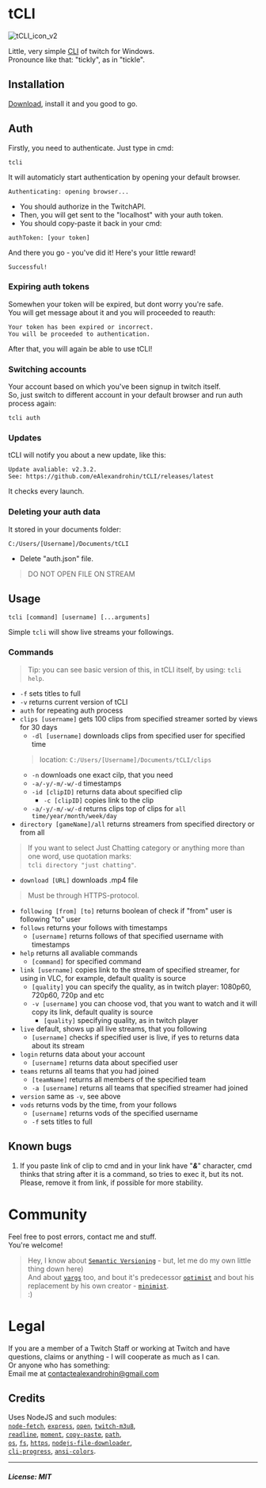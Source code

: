 # tCLI
![tCLI_icon_v2](https://user-images.githubusercontent.com/46440248/142761121-ea1c9825-bec4-419b-8f29-5f6388a9411b.png)<br>
<!-- ![tCLI2_final](https://user-images.githubusercontent.com/46440248/128658059-9ddeecfb-f60a-4cfa-8392-e33c19f63fe5.png)<br> -->
Little, very simple [CLI](https://en.wikipedia.org/wiki/Command-line_interface) of twitch for Windows.<br>
Pronounce like that: "tickly", as in "tickle".
## Installation
[Download](https://github.com/eAlexandrohin/tCLI/releases/latest), install it and you good to go.
## Auth
Firstly, you need to authenticate.
Just type in cmd:
```
tcli
```

It will automaticly start authentication by opening your default browser.
```
Authenticating: opening browser...
```
 - You should authorize in the TwitchAPI.  
 - Then, you will  get sent  to the "localhost" with your auth token.
 - You should copy-paste it back in your cmd:
```
authToken: [your token]
```
And there you go - you've did it!
Here's your little reward!
```
Successful!
```
### Expiring auth tokens
Somewhen your token will be expired, but dont worry you're safe.<br>
You will get message about it and you will proceeded to reauth:
```
Your token has been expired or incorrect.
You will be proceeded to authentication.
```
After that, you will again be able to use tCLI!
### Switching accounts
Your account based on which you've been signup in twitch itself.<br>
So, just switch to different account in your default browser and run auth process again:
```
tcli auth
```
### Updates
tCLI will notify you about a new update, like this:
```
Update avaliable: v2.3.2.
See: https://github.com/eAlexandrohin/tCLI/releases/latest
```
It checks every launch.
### Deleting your auth data
It stored in your documents folder:
```
C:/Users/[Username]/Documents/tCLI
```
- Delete "auth.json" file.
 > DO NOT OPEN FILE ON STREAM

## Usage
```
tcli [command] [username] [...arguments]
```
Simple `tcli` will show live streams your followings.
### Commands
> Tip: you can see basic version of this, in tCLI itself, by using: `tcli help`.
- `-f` sets titles to full
- `-v` returns current version of tCLI
- `auth` for repeating auth process
- `clips [username]` gets 100 clips from specified streamer sorted by views for 30 days
  - `-dl [username]` downloads clips from specified user for specified time
  > location: `C:/Users/[Username]/Documents/tCLI/clips`
    - `-n` downloads one exact cilp, that you need
    - `-a/-y/-m/-w/-d` timestamps
  - `-id [clipID]` returns data about specified clip
    - `-c [clipID]` copies link to the clip
  - `-a/-y/-m/-w/-d` returns clips top of clips for `all time/year/month/week/day`
- `directory [gameName]/all` returns streamers from specified directory or from all
> If you want to select Just Chatting category or anything more than one word, use quotation marks:<br>`tcli directory "just chatting"`.
- `download [URL]` downloads .mp4 file
> Must be through HTTPS-protocol.
- `following [from] [to]` returns boolean of check if "from" user is following "to" user
- `follows` returns your follows with timestamps
  - `[username]` returns follows of that specified username with timestamps
- `help` returns all avaliable commands
  - `[command]` for specified command
- `link [username]` copies link to the stream of specified streamer, for using in VLC, for example, default quality is source
  - `[quality]` you can specify the quality, as in twitch player: 1080p60, 720p60, 720p and etc 
  - `-v [username]` you can choose vod, that you want to watch and it will copy its link, default quality is source
    - `[quality]` specifying quality, as in twitch player
- `live` default, shows up all live streams, that you following
  - `[username]` checks if specified user is live, if yes to returns data about its stream
- `login` returns data about your account
  - `[username]` returns data about specified user
- `teams` returns all teams that you had joined
  - `[teamName]` returns all members of the specified team
  - `-a [username]` returns all teams that specified streamer had joined
- `version` same as `-v`, see above
- `vods` returns vods by the time, from your follows
  - `[username]` returns vods of the specified username
  - `-f` sets titles to full
## Known bugs
1. If you paste link of clip to cmd and in your link have "**_&_**" character, cmd thinks that string after it is a command, so tries to exec it, but its not.<br>Please, remove it from link, if possible for more stability.
# Community
Feel free to post errors, contact me and stuff.<br>You're welcome!
> Hey, I know about [`Semantic Versioning`](https://semver.org/) - but, let me do my own little thing down here)<br>
> And about [`yargs`](https://github.com/yargs/yargs) too, and bout it's predecessor [`optimist`](https://www.npmjs.com/package/optimist) and bout his replacement by his own creator - [`minimist`](https://www.npmjs.com/package/minimist). <br>:)
# Legal
If you are a member of a Twitch Staff or working at Twitch and have questions, claims or anything - I will cooperate as much as I can.<br>
Or anyone who has something:<br>
Email me at contactealexandrohin@gmail.com
## Credits 
Uses NodeJS and such modules:<br>[`node-fetch`](https://github.com/node-fetch/node-fetch), [`express`](https://expressjs.com/), [`open`](https://www.npmjs.com/package/open), [`twitch-m3u8`](https://github.com/dudik/twitch-m3u8),<br>[`readline`](https://nodejs.org/api/readline.html), [`moment`](https://momentjs.com/), [`copy-paste`](https://github.com/xavi-/node-copy-paste), [`path`](https://nodejs.org/api/path.html),<br>[`os`](https://nodejs.org/api/os.html), [`fs`](https://nodejs.org/api/fs.html), [`https`](https://nodejs.org/api/https.html), [`nodejs-file-downloader`](https://www.npmjs.com/package/nodejs-file-downloader),<br>[`cli-progress`](https://www.npmjs.com/package/cli-progress), [`ansi-colors`](https://www.npmjs.com/package/ansi-colors).
___
##### License: __MIT__
